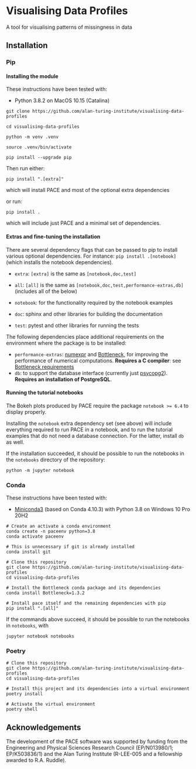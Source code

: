 # Visualising Data Profiles
A tool for visualising patterns of missingness in data

## Installation

### Pip

#### Installing the module

These instructions have been tested with:
- Python 3.8.2 on MacOS 10.15 (Catalina)

```
git clone https://github.com/alan-turing-institute/visualising-data-profiles

cd visualising-data-profiles

python -m venv .venv

source .venv/bin/activate

pip install --upgrade pip
```

Then run either:

```
pip install ".[extra]"
```
which will install PACE and most of the optional extra dependencies

or run:

```
pip install .
```

which will include just PACE and a minimal set of dependencies.


#### Extras and fine-tuning the installation

There are several dependency flags that can be passed to pip to install
various optional dependencies.  For instance: `pip install .[notebook]` (which installs the notebook dependencies).

 - `extra`: `[extra]` is the same as `[notebook,doc,test]`
 - `all`: `[all]` is the same as `[notebook,doc,test,performance-extras,db]` (includes all of the below)

 - `notebook`: for the functionality required by the notebook examples
 - `doc`: sphinx and other libraries for building the documentation
 - `test`: pytest and other libraries for running the tests

The following dependencies place additional requirements on the environment where the package is to be installed:
 - `performance-extras`: [numexpr](https://numexpr.readthedocs.io/projects/NumExpr3/en/latest/) and [Bottleneck](https://bottleneck.readthedocs.io/en/latest/), for improving the performance of numerical computations. **Requires a C compiler**: see [Bottleneck requirements](https://bottleneck.readthedocs.io/en/latest/intro.html#install)
 - `db`: to support the database interface (currently just [psycopg2](https://www.psycopg.org/docs/)). **Requires an installation of PostgreSQL**.


#### Running the tutorial notebooks

The Bokeh plots produced by PACE require the package `notebook >= 6.4` to display properly.

Installing the `notebook` extra dependency set (see above) will include everything
required to run PACE in a notebook, and to run the tutorial examples
that do not need a database connection. For the latter, install `db`
as well.

If the installation succeeded, it should be possible to run the
notebooks in the `notebooks` directory of the repository:

```
python -m jupyter notebook
```

### Conda

These instructions have been tested with:
- [Miniconda3](https://docs.conda.io/en/latest/miniconda.html) (based on Conda 4.10.3) with Python 3.8 on Windows 10 Pro 20H2

```posh
# Create an activate a conda environment
conda create -n paceenv python=3.8
conda activate paceenv

# This is unnecessary if git is already installed
conda install git

# Clone this repository
git clone https://github.com/alan-turing-institute/visualising-data-profiles
cd visualising-data-profiles
 
# Install the Bottleneck conda package and its dependencies
conda install Bottleneck=1.3.2
 
# Install pace itself and the remaining dependencies with pip
pip install ".[all]"
```

If the commands above succeed, it should be possible to run the notebooks in `notebooks`, with

```
jupyter notebook notebooks
```

### Poetry

```
# Clone this repository
git clone https://github.com/alan-turing-institute/visualising-data-profiles
cd visualising-data-profiles

# Install this project and its dependencies into a virtual environment
poetry install

# Activate the virtual environment
poetry shell
```

## Acknowledgements

The development of the PACE software was supported by funding from the Engineering and Physical Sciences Research Council (EP/N013980/1; EP/K503836/1) and the Alan Turing Institute (R-LEE-005 and a fellowship awarded to R.A. Ruddle).

